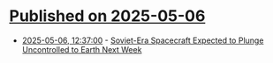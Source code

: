 # [Published on 2025-05-06](index.md)

* [2025-05-06, 12:37:00](https://soylentnews.org/article.pl?sid=25/05/05/0249236&from=rss) - [Soviet-Era Spacecraft Expected to Plunge Uncontrolled to Earth Next Week](https://soylentnews.org/article.pl?sid=25/05/05/0249236&from=rss)
